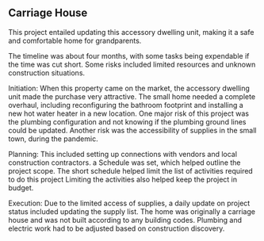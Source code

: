 ## Carriage House

This project entailed updating this accessory dwelling unit, making it a safe
and comfortable home for grandparents.

The timeline was about four months, with some tasks being expendable if the time
was cut short. Some risks included limited resources and unknown construction
situations.

Initiation:  When this property came on the market, the accessory dwelling unit made the purchase very attractive.  The small home needed a complete overhaul, including reconfiguring the bathroom footprint and installing a new hot water heater in a new location.  One major risk of this project was the plumbing configuration and not knowing if the plumbing ground lines could be updated.  Another risk was the accessibility of supplies in the small town, during the pandemic.

Planning:  This included setting up connections with vendors and local construction contractors.  a Schedule was set, which helped outline the project scope.  The short schedule helped limit the list of activities required to do this project  Limiting the activities also helped keep the project in budget.

Execution:  Due to the limited access of supplies, a daily update on project status included updating the supply list.  The home was originally a carriage house and was not built according to any building codes.  Plumbing and electric work had to be adjusted based on construction discovery.
